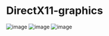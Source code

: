 # DirectX11-graphics

![image](https://user-images.githubusercontent.com/52841087/182910078-e1ab0387-f04d-4af4-9781-4025cb4bb061.png)
![image](https://user-images.githubusercontent.com/52841087/183304074-1c31d3f6-adbe-4e35-a8ce-0b6213c7393c.png)
![image](https://user-images.githubusercontent.com/52841087/184517698-5ff3a861-1805-438b-a4ac-42b66ad2917f.png)
